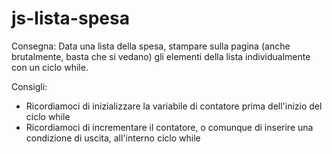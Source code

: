 # js-lista-spesa

Consegna:
Data una lista della spesa, stampare sulla pagina (anche brutalmente, basta che si vedano) gli elementi della lista individualmente con un ciclo while.

Consigli:
- Ricordiamoci di inizializzare la variabile di contatore prima dell'inizio del ciclo while
- Ricordiamoci di incrementare il contatore, o comunque di inserire una condizione di uscita, all'interno ciclo while
